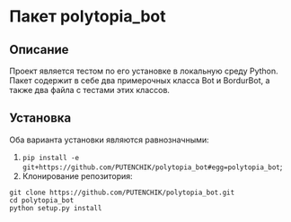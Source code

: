 # Пакет polytopia_bot
## Описание
Проект является тестом по его установке в локальную среду Python. Пакет содержит в себе два примерочных класса Bot и BordurBot, а также два файла с тестами этих классов.
## Установка
Оба варианта установки являются равнозначными:
1. `pip install -e git+https://github.com/PUTENCHIK/polytopia_bot#egg=polytopia_bot`;
2. Клонирование репозитория:
```
git clone https://github.com/PUTENCHIK/polytopia_bot.git
cd polytopia_bot
python setup.py install
```
